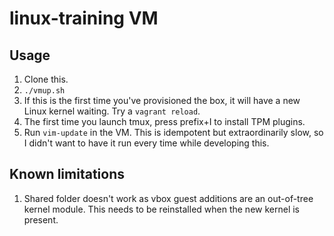 # linux-training VM

## Usage

1. Clone this.
1. `./vmup.sh`
1. If this is the first time you've provisioned the box, it will have a new
   Linux kernel waiting.  Try a `vagrant reload`.
1. The first time you launch tmux, press prefix+I to install TPM plugins.
1. Run `vim-update` in the VM. This is idempotent but extraordinarily slow, so
   I didn't want to have it run every time while developing this.

## Known limitations
1. Shared folder doesn't work as vbox guest additions are an out-of-tree kernel
   module. This needs to be reinstalled when the new kernel is present.
